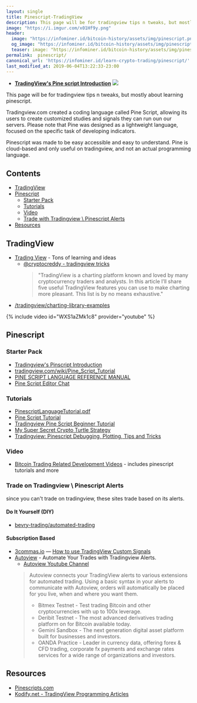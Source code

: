 ```yaml
---
layout: single
title: Pinescript-TradingView
description: This page will be for tradingview tips n tweaks, but mostly about learning pinescript.
image: "https://i.imgur.com/x01Hf9y.png"
header:
  image: "https://infominer.id/bitcoin-history/assets/img/pinescript.png"
  og_image: "https://infominer.id/bitcoin-history/assets/img/pinescript.png"
  teaser: image: "https://infominer.id/bitcoin-history/assets/img/pinescript.png"
permalink:  pinescript/
canonical_url: 'https://infominer.id/learn-crypto-trading/pinescript/'
last_modified_at: 2019-06-04T13:22:33-23:00
---
```


* [**TradingView's Pine script Introduction**](https://www.tradingview.com/blog/en/tradingview-s-pine-script-introduction-203/)
  [![](https://i.imgur.com/x01Hf9y.png)](https://www.tradingview.com/blog/en/tradingview-s-pine-script-introduction-203/)


This page will be for tradingview tips n tweaks, but mostly about learning pinescript.

Tradingview.com created a coding language called Pine Script, allowing its users to create customized studies and signals they can run oun our servers. Please note that Pine was designed as a lightweight language, focused on the specific task of developing indicators. 

Pinescript was made to be easy accessible and easy to understand. Pine is cloud-based and only useful on tradingview, and not an actual programming language.  

## Contents
* [TradingView](#tradingview)
* [Pinescript](#pinescript)
  * [Starter Pack](#starter-pack)
  * [Tutorials](#tutorials)
  * [Video](#video)
  * [Trade with Tradingview \ Pinescript Alerts](#trade-on-tradingview-pinescript-alerts)
* [Resources](#resources)

## TradingView 

* [Trading View](https://www.tradingview.com) - Tons of learning and ideas
  * [@cryptocreddy - tradingview tricks](https://medium.com/@cryptocreddy/5-useful-tradingview-tricks-30404ed41653)
    > "TradingView is a charting platform known and loved by many cryptocurrency traders and analysts. In this article I’ll share five useful TradingView features you can use to make charting more pleasant. This list is by no means exhaustive."
* [/tradingview/charting-library-examples](https://github.com/tradingview/charting-library-examples)

{% include video id="WXS1aZMk1c8" provider="youtube" %}


## Pinescript 

### Starter Pack 

* [Tradingview's Pinscript Introduction](https://blog.tradingview.com/en/tradingview-s-pine-script-introduction-203/)  
* [tradingview.com/wiki/Pine_Script_Tutorial](https://www.tradingview.com/wiki/Pine_Script_Tutorial)
* [PINE SCRIPT LANGUAGE REFERENCE MANUAL](https://www.tradingview.com/study-script-reference/)
* [Pine Script Editor Chat](https://www.tradingview.com/chat/#BfmVowG1TZkKO235)

### Tutorials 

* [PinescriptLanguageTutorial.pdf](http://webcache.googleusercontent.com/search?q=cache:TWrtCkFl1wUJ:www.finanzaonline.com/forum/attachments/analisi-tecnica-t-s-e-psicologia-del-trading/2215904d1454655594-fortezza-bastiani-elaborazione-di-trading-systems-analisi-ciclica-onde-di-elliott-pinescriptlanguagetutorial.pdf)
* [Pine Script Tutorial](https://medium.com/@mysteryta47/pine-script-tutorial-8a140f6b7a25)
* [Tradingview Pine Script Beginner Tutorial](https://backtest-rookies.com/2017/06/07/trading-view-first-script/)
* [My Super Secret Crypto Turtle Strategy](https://hackernoon.com/my-super-secret-crypto-turtle-strategy-revealed-ae7492fb01a6) 
* [Tradingview: Pinescript Debugging, Plotting, Tips and Tricks](https://backtest-rookies.com/2018/02/09/tradingview-pinescript-debugging-plotting-tips-tricks/)

### Video 

* [Bitcoin Trading Related Development Videos](https://www.youtube.com/watch?v=Kwlxngw1YBY&list=PLhWIQKZKupCYbPpIb2Oe-D1sljPeaTQAy) - includes pinescript tutorials and more

### Trade on Tradingview \ Pinescript Alerts

since you can't trade on tradingview, these sites trade based on its alerts.
#### Do It Yourself (DIY)
* [bevry-trading/automated-trading](https://github.com/bevry-trading/automated-trading)

#### Subscription Based
* [3commas.io](https://3commas.io) — [How to use TradingView Custom Signals](https://support.3commas.io/hc/en-us/articles/360010108254--10-08-18-How-to-use-TradingView-Custom-Signals)
* [Autoview](https://autoview.with.pink) - Automate Your Trades with Tradingview Alerts.
  * [Autoview Youtube Channel](https://www.youtube.com/channel/UCMdSMlXmbdSy8Z2NUZzYJNQ)
  >Autoview connects your TradingView alerts to various extensions for automated trading. Using a basic syntax in your alerts to communicate with Autoview, orders will automatically be placed for you live, when and where you want them.
  >
  >* Bitmex Testnet - Test trading Bitcoin and other cryptocurrencies with up to 100x leverage. 
  >* Deribit Testnet - The most advanced derivatives trading platform on for Bitcoin available today. 
  >* Gemini Sandbox - The next generation digital asset platform built for businesses and investors. 
  >* OANDA Practice - Leader in currency data, offering forex & CFD trading, corporate fx payments and exchange rates services for a wide range of organizations and investors. 

## Resources 

* [Pinescripts.com](http://www.pinescripts.com/)
* [Kodify.net - TradingView Programming Articles](https://kodify.net/tradingview-programming-articles/)





